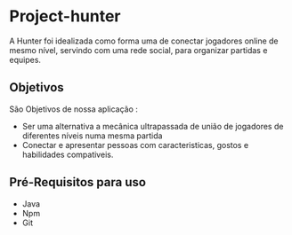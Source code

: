 # Project-hunter


A Hunter foi idealizada como forma uma de conectar jogadores online de mesmo nível, servindo com uma rede social, para organizar partidas e equipes.


## Objetivos

São Objetivos de nossa aplicação :

- Ser uma alternativa a mecânica ultrapassada de união de jogadores de diferentes níveis numa mesma partida
- Conectar e apresentar pessoas com caracteristicas, gostos e habilidades compativeis.

## Pré-Requisitos para uso

- Java
- Npm
- Git 
